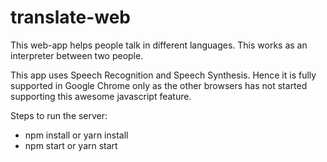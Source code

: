 # translate-web

This web-app helps people talk in different languages. This works as an interpreter between two people.

This app uses Speech Recognition and Speech Synthesis. Hence it is fully supported in Google Chrome only as the other browsers has not started supporting this awesome javascript feature.

Steps to run the server:
* npm install or yarn install
* npm start or yarn start
